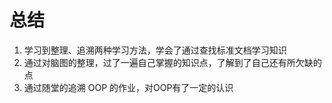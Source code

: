 # 总结

1. 学习到整理、追溯两种学习方法，学会了通过查找标准文档学习知识
2. 通过对脑图的整理，过了一遍自己掌握的知识点，了解到了自己还有所欠缺的点
3. 通过随堂的追溯 OOP 的作业，对OOP有了一定的认识